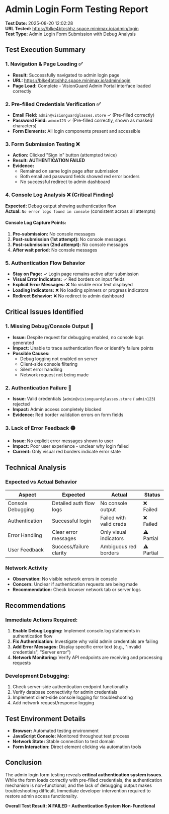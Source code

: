 # Admin Login Form Testing Report

**Test Date:** 2025-08-20 12:02:28  
**URL Tested:** https://blke4btcshhz.space.minimax.io/admin/login  
**Test Type:** Admin Login Form Submission with Debug Analysis

## Test Execution Summary

### 1. Navigation & Page Loading ✅
- **Result:** Successfully navigated to admin login page
- **URL:** https://blke4btcshhz.space.minimax.io/admin/login
- **Page Load:** Complete - VisionGuard Admin Portal interface loaded correctly

### 2. Pre-filled Credentials Verification ✅
- **Email Field:** `admin@visionguardglasses.store` ✓ (Pre-filled correctly)
- **Password Field:** `admin123` ✓ (Pre-filled correctly, shown as masked characters)
- **Form Elements:** All login components present and accessible

### 3. Form Submission Testing ❌
- **Action:** Clicked "Sign in" button (attempted twice)
- **Result:** **AUTHENTICATION FAILED**
- **Evidence:** 
  - Remained on same login page after submission
  - Both email and password fields showed red error borders
  - No successful redirect to admin dashboard

### 4. Console Log Analysis ❌ (Critical Finding)
**Expected:** Debug output showing authentication flow  
**Actual:** `No error logs found in console` (consistent across all attempts)

#### Console Log Capture Points:
1. **Pre-submission:** No console messages
2. **Post-submission (1st attempt):** No console messages  
3. **Post-submission (2nd attempt):** No console messages
4. **After wait period:** No console messages

### 5. Authentication Flow Behavior
- **Stay on Page:** ✓ Login page remains active after submission
- **Visual Error Indicators:** ✓ Red borders on input fields
- **Explicit Error Messages:** ❌ No visible error text displayed
- **Loading Indicators:** ❌ No loading spinners or progress indicators
- **Redirect Behavior:** ❌ No redirect to admin dashboard

## Critical Issues Identified

### 1. **Missing Debug/Console Output** 🔴
- **Issue:** Despite request for debugging enabled, no console logs generated
- **Impact:** Unable to trace authentication flow or identify failure points
- **Possible Causes:**
  - Debug logging not enabled on server
  - Client-side console filtering
  - Silent error handling
  - Network request not being made

### 2. **Authentication Failure** 🔴
- **Issue:** Valid credentials (`admin@visionguardglasses.store` / `admin123`) rejected
- **Impact:** Admin access completely blocked
- **Evidence:** Red border validation errors on form fields

### 3. **Lack of Error Feedback** 🟡
- **Issue:** No explicit error messages shown to user
- **Impact:** Poor user experience - unclear why login failed
- **Current:** Only visual red borders indicate error state

## Technical Analysis

### Expected vs Actual Behavior
| Aspect | Expected | Actual | Status |
|--------|----------|---------|--------|
| Console Debugging | Detailed auth flow logs | No console output | ❌ Failed |
| Authentication | Successful login | Failed with valid creds | ❌ Failed |  
| Error Handling | Clear error messages | Only visual indicators | ⚠️ Partial |
| User Feedback | Success/failure clarity | Ambiguous red borders | ⚠️ Partial |

### Network Activity
- **Observation:** No visible network errors in console
- **Concern:** Unclear if authentication requests are being made
- **Recommendation:** Check browser network tab or server logs

## Recommendations

### Immediate Actions Required:
1. **Enable Debug Logging:** Implement console.log statements in authentication flow
2. **Fix Authentication:** Investigate why valid admin credentials are failing  
3. **Add Error Messages:** Display specific error text (e.g., "Invalid credentials", "Server error")
4. **Network Monitoring:** Verify API endpoints are receiving and processing requests

### Development Debugging:
1. Check server-side authentication endpoint functionality
2. Verify database connectivity for admin credentials
3. Implement client-side console logging for troubleshooting
4. Add network request/response logging

## Test Environment Details
- **Browser:** Automated testing environment
- **JavaScript Console:** Monitored throughout test process
- **Network State:** Stable connection to test domain
- **Form Interaction:** Direct element clicking via automation tools

## Conclusion
The admin login form testing reveals **critical authentication system issues**. While the form loads correctly with pre-filled credentials, the authentication mechanism is non-functional, and the lack of debugging output makes troubleshooting difficult. Immediate developer intervention required to restore admin access functionality.

**Overall Test Result: ❌ FAILED - Authentication System Non-Functional**